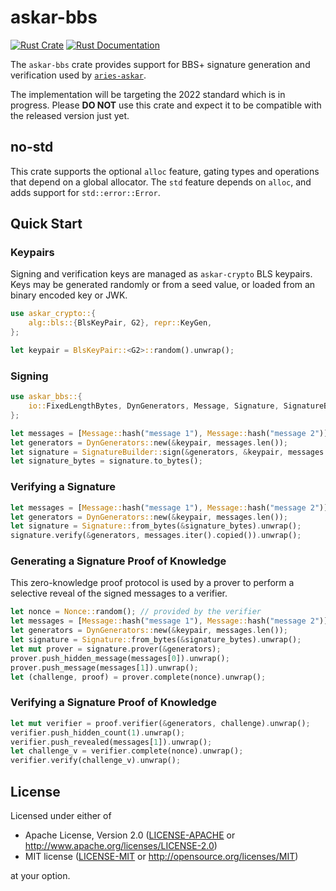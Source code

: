 # askar-bbs

[![Rust Crate](https://img.shields.io/crates/v/askar-bbs.svg)](https://crates.io/crates/askar-bbs)
[![Rust Documentation](https://docs.rs/askar-bbs/badge.svg)](https://docs.rs/askar-bbs)

The `askar-bbs` crate provides support for BBS+ signature generation and verification used by [`aries-askar`](https://github.com/hyperledger/aries-askar).

The implementation will be targeting the 2022 standard which is in progress. Please **DO NOT** use this crate and expect it to be compatible with the released version just yet.

## no-std

This crate supports the optional `alloc` feature, gating types and operations that depend on a global allocator. The `std` feature depends on `alloc`, and adds support for `std::error::Error`.

## Quick Start

### Keypairs

Signing and verification keys are managed as `askar-crypto` BLS keypairs. Keys may be generated randomly or from a seed value, or loaded from an binary encoded key or JWK.

```rust
use askar_crypto::{
    alg::bls::{BlsKeyPair, G2}, repr::KeyGen,
};

let keypair = BlsKeyPair::<G2>::random().unwrap();
```

### Signing

```rust
use askar_bbs::{
    io::FixedLengthBytes, DynGenerators, Message, Signature, SignatureBuilder,
};

let messages = [Message::hash("message 1"), Message::hash("message 2")];
let generators = DynGenerators::new(&keypair, messages.len());
let signature = SignatureBuilder::sign(&generators, &keypair, messages.iter().copied()).unwrap();
let signature_bytes = signature.to_bytes();
```

### Verifying a Signature

```rust
let messages = [Message::hash("message 1"), Message::hash("message 2")];
let generators = DynGenerators::new(&keypair, messages.len());
let signature = Signature::from_bytes(&signature_bytes).unwrap();
signature.verify(&generators, messages.iter().copied()).unwrap();
```

### Generating a Signature Proof of Knowledge

This zero-knowledge proof protocol is used by a prover to perform a selective reveal of the signed messages to a verifier.

```rust
let nonce = Nonce::random(); // provided by the verifier
let messages = [Message::hash("message 1"), Message::hash("message 2")];
let generators = DynGenerators::new(&keypair, messages.len());
let signature = Signature::from_bytes(&signature_bytes).unwrap();
let mut prover = signature.prover(&generators);
prover.push_hidden_message(messages[0]).unwrap();
prover.push_message(messages[1]).unwrap();
let (challenge, proof) = prover.complete(nonce).unwrap();
```

### Verifying a Signature Proof of Knowledge

```rust
let mut verifier = proof.verifier(&generators, challenge).unwrap();
verifier.push_hidden_count(1).unwrap();
verifier.push_revealed(messages[1]).unwrap();
let challenge_v = verifier.complete(nonce).unwrap();
verifier.verify(challenge_v).unwrap();
```

## License

Licensed under either of

- Apache License, Version 2.0 ([LICENSE-APACHE](https://github.com/hyperledger/aries-askar/blob/main/LICENSE-APACHE) or http://www.apache.org/licenses/LICENSE-2.0)
- MIT license ([LICENSE-MIT](https://github.com/hyperledger/aries-askar/blob/main/LICENSE-MIT) or http://opensource.org/licenses/MIT)

at your option.
